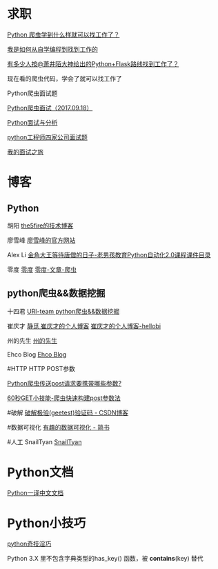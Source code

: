 # 求职

[Python 爬虫学到什么样就可以找工作了？](https://www.zhihu.com/question/61103114)

[我是如何从自学编程到找到工作的](https://zhuanlan.zhihu.com/p/30518284)

[有多少人按@萧井陌大神给出的Python+Flask路线找到工作了？](https://www.zhihu.com/question/29775447)

现在看的爬虫代码，学会了就可以找工作了

Python爬虫面试题

[Python爬虫面试（2017.09.18）](https://www.cnblogs.com/super-super-/p/7545952.html)

[Python面试与分析](http://www.cnblogs.com/skiler/category/1008825.html)

[python工程师四家公司面试题](http://www.lqkweb.com/blog.php?id=91)

[我的面试之旅](https://halshaw.github.io/2016/11/13/%E6%88%91%E7%9A%84%E9%9D%A2%E8%AF%95%E4%B9%8B%E6%97%85/)

# 博客
## Python
胡阳 
[the5fire的技术博客](https://www.the5fire.com/)

廖雪峰
[廖雪峰的官方网站](https://www.liaoxuefeng.com/)

Alex Li
[金角大王等待唐僧的日子-老男孩教育Python自动化2.0课程课件目录](http://www.cnblogs.com/alex3714/articles/5885096.html)

零度
[零度](https://nyloner.cn/)
[零度-文章-爬虫](https://nyloner.cn/categorys?key=%E7%88%AC%E8%99%AB)

## python爬虫&&数据挖掘
十四君
[URl-team python爬虫&&数据挖掘](https://www.urlteam.org/category/web_crawlers/)

崔庆才
[静觅 崔庆才的个人博客](https://cuiqingcai.com/)
[崔庆才的个人博客-hellobi](https://ask.hellobi.com/blog/cuiqingcai)

州的先生
[州的先生](http://zmister.com/)

Ehco Blog
[Ehco Blog](http://www.ehcoblog.ml/)

#HTTP
HTTP POST参数

[Python爬虫传送post请求要携带哪些参数?](https://www.zhihu.com/question/60256922/answer/174211193)

[60秒GET小技能-爬虫快速构建post参数法](https://zhuanlan.zhihu.com/p/27097051)

#破解
[破解极验(geetest)验证码 - CSDN博客](blog.csdn.net/paololiu/article/details/52514504)

#数据可视化
[有趣的数据可视化 - 简书](https://www.jianshu.com/p/19f1e63bfe2b)

#人工
SnailTyan
[SnailTyan](http://noahsnail.com/)

# Python文档
[Python一译中文文档](python.usyiyi.cn)


# Python小技巧

[python奇技淫巧](https://www.cnblogs.com/hanxiaoyi/p/7745003.html)

Python 3.X 里不包含字典类型的has_key() 函数，被 __contains__(key) 替代